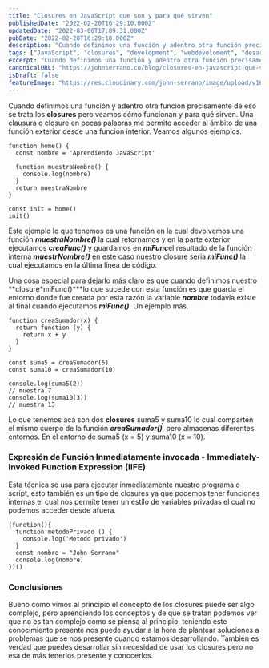 ```yaml
---
title: "Closures en JavaScript que son y para qué sirven"
publishedDate: "2022-02-20T16:29:10.000Z"
updatedDate: "2022-03-06T17:09:31.000Z"
pubDate: "2022-02-20T16:29:10.000Z"
description: "Cuando definimos una función y adentro otra función precisamente de eso se trata los closures pero veamos cómo funcionan y para qué sirven."
tags: ["JavaScript", "closures", "development", "webdeveloment", "desarrollo-web"]
excerpt: "Cuando definimos una función y adentro otra función precisamente de eso se trata los closures pero veamos cómo funcionan y para qué sirven."
canonicalURL: "https://johnserrano.co/blog/closures-en-javascript-que-son-y-para-que-sirven"
isDraft: false
featureImage: "https://res.cloudinary.com/john-serrano/image/upload/v1680391473/John%20Serrano/Blog%20Post/closures-en-javascript-que-son-y-para-que-sirven/closures_nq1bkk.jpg"
---
```


Cuando definimos una función y adentro otra función precisamente de eso se trata los **closures** pero veamos cómo funcionan y para qué sirven. Una clausura o closure en pocas palabras me permite acceder al ámbito de una función exterior desde una función interior. Veamos algunos ejemplos.

    function home() {
      const nombre = 'Aprendiendo JavaScript'
        
      function muestraNombre() {
        console.log(nombre)
      }
      return muestraNombre
    }
    
    const init = home()
    init()

Este ejemplo lo que tenemos es una función en la cual devolvemos una función ***muestraNombre()*** la cual retornamos y en la parte exterior ejecutamos ***creaFunc()*** y guardamos en ***miFunc***el resultado de la función interna ***muestrNombre()*** en este caso nuestro closure seria ***miFunc()*** la cual ejecutamos en la última línea de código.

Una cosa especial para dejarlo más claro es que cuando definimos nuestro **closure*miFunc()***lo que sucede con esta función es que guarda el entorno donde fue creada por esta razón la variable ***nombre*** todavía existe al final cuando ejecutamos ***miFunc()***. Un ejemplo más.

    function creaSumador(x) {
      return function (y) {
        return x + y
      }
    }
    
    const suma5 = creaSumador(5)
    const suma10 = creaSumador(10)
    
    console.log(suma5(2))
    // muestra 7
    console.log(suma10(3))
    // muestra 13

Lo que tenemos acá son dos **closures** suma5 y suma10 lo cual comparten el mismo cuerpo de la función ***creaSumador()***, pero almacenas diferentes entornos. En el entorno de suma5 (x = 5) y suma10 (x = 10).

### Expresión de Función Inmediatamente invocada - Immediately-invoked Function Expression (IIFE)

Esta técnica se usa para ejecutar inmediatamente nuestro programa o script, esto también es un tipo de closures ya que podemos tener funciones internas el cual nos permite tener un estilo de variables privadas el cual no podemos acceder desde afuera.

    (function(){
      function metodoPrivado () {
        console.log('Metodo privado')
      }
      const nombre = "John Serrano"
      console.log(nombre)
    })()

### Conclusiones

Bueno como vimos al principio el concepto de los closures puede ser algo complejo, pero aprendiendo los conceptos y de que se tratan podemos ver que no es tan complejo como se piensa al principio, teniendo este conocimiento presente nos puede ayudar a la hora de plantear soluciones a problemas que se nos presente cuando estamos desarrollando. También es verdad que puedes desarrollar sin necesidad de usar los closures pero no esa de más tenerlos presente y conocerlos.

